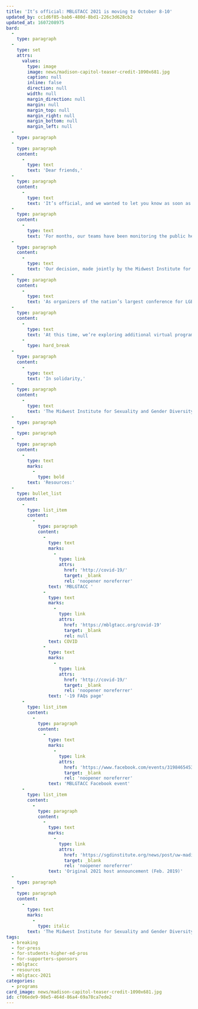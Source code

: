 ```yaml
---
title: 'It’s official: MBLGTACC 2021 is moving to October 8-10'
updated_by: cc1d6f85-bab6-480d-8bd1-226c3d628cb2
updated_at: 1607208975
bard:
  -
    type: paragraph
  -
    type: set
    attrs:
      values:
        type: image
        image: news/madison-capitol-teaser-credit-1090x681.jpg
        caption: null
        inline: false
        direction: null
        width: null
        margin_direction: null
        margin: null
        margin_top: null
        margin_right: null
        margin_bottom: null
        margin_left: null
  -
    type: paragraph
  -
    type: paragraph
    content:
      -
        type: text
        text: 'Dear friends,'
  -
    type: paragraph
    content:
      -
        type: text
        text: 'It’s official, and we wanted to let you know as soon as we came to an agreement with all our partners. In full recognition of the realities of the COVID-19 pandemic, we’ve made the decision to move the 29th annual Midwest Bisexual Lesbian Gay Transgender Asexual College Conference (MBLGTACC), previously slated for February 2021, to October 8-10, 2021. It will remain in Madison, Wisconsin at the Monona Terrace Community and Convention Center, and our student organizers from UW-Madison and Edgewood College are eager to welcome you, safely, in person.'
  -
    type: paragraph
    content:
      -
        type: text
        text: 'For months, our teams have been monitoring the public health indicators in our region and across the country, and we’ve also been observing the various policy interventions and higher education reopening plans as they’ve unfolded. Like many major events, we’ve been exploring in earnest how specifically to move forward in offering a meaningful opportunity to connect, educate, and empower each other amid a global health crisis of this nature.'
  -
    type: paragraph
    content:
      -
        type: text
        text: 'Our decision, made jointly by the Midwest Institute for Sexuality and Gender Diversity, the University of Wisconsin-Madison, and our team of student organizers, was informed by public health experts in Wisconsin, around the nation, and at the National Institutes of Health and Centers for Disease Control and Prevention. We will continue to align our forthcoming plans with public health-informed guidance inclusive of the trajectories of the COVID-19 pandemic, the safety and wisdom of large gatherings, and evolving timeline for vaccines and therapies.'
  -
    type: paragraph
    content:
      -
        type: text
        text: 'As organizers of the nation’s largest conference for LGBTQIA+ college students, it’s our special duty to act in alignment with the health and safety of the thousands of people we welcome to MBLGTACC each year. Amid a yet-to-be-contained public health crisis, this is especially the case for our attendees who live at increased risk for severe or even fatal outcomes from the disease. We also know, from nearly three decades of this conference, that the opportunity to physically gather in community is an irreplaceable part of the MBLGTACC experience. That’s why it’s our optimistic intention for the 2021 conference to remain primarily in-person in October, contingent on evolving public health realities and guidance, rather than going fully virtual for the originally-planned dates.'
  -
    type: paragraph
    content:
      -
        type: text
        text: 'At this time, we’re exploring additional virtual programming opportunities for the coming academic year and designing the October 2021 conference with the flexibility to evolve in response to the public health reality. We’ll continue to share updates and new opportunities with students, advisors, speakers, entertainers, exhibitors, and our broader community over the coming year, and we can’t wait to safely gather with you in Madison next fall.'
      -
        type: hard_break
  -
    type: paragraph
    content:
      -
        type: text
        text: 'In solidarity,'
  -
    type: paragraph
    content:
      -
        type: text
        text: 'The Midwest Institute for Sexuality and Gender Diversity and the MBLGTACC 2021 campus planning team'
  -
    type: paragraph
  -
    type: paragraph
  -
    type: paragraph
    content:
      -
        type: text
        marks:
          -
            type: bold
        text: 'Resources:'
  -
    type: bullet_list
    content:
      -
        type: list_item
        content:
          -
            type: paragraph
            content:
              -
                type: text
                marks:
                  -
                    type: link
                    attrs:
                      href: 'http://covid-19/'
                      target: _blank
                      rel: 'noopener noreferrer'
                text: 'MBLGTACC '
              -
                type: text
                marks:
                  -
                    type: link
                    attrs:
                      href: 'https://mblgtacc.org/covid-19'
                      target: _blank
                      rel: null
                text: COVID
              -
                type: text
                marks:
                  -
                    type: link
                    attrs:
                      href: 'http://covid-19/'
                      target: _blank
                      rel: 'noopener noreferrer'
                text: '-19 FAQs page'
      -
        type: list_item
        content:
          -
            type: paragraph
            content:
              -
                type: text
                marks:
                  -
                    type: link
                    attrs:
                      href: 'https://www.facebook.com/events/3198465453514257'
                      target: _blank
                      rel: 'noopener noreferrer'
                text: 'MBLGTACC Facebook event'
      -
        type: list_item
        content:
          -
            type: paragraph
            content:
              -
                type: text
                marks:
                  -
                    type: link
                    attrs:
                      href: 'https://sgdinstitute.org/news/post/uw-madison-host-29th-annual-mblgtacc-next-february'
                      target: _blank
                      rel: 'noopener noreferrer'
                text: 'Original 2021 host announcement (Feb. 2019)'
  -
    type: paragraph
  -
    type: paragraph
    content:
      -
        type: text
        marks:
          -
            type: italic
        text: 'The Midwest Institute for Sexuality and Gender Diversity empowers students of diverse sexualities and genders to inspire sustainable change; leads higher education colleagues in relevant and inclusive practices; and advances knowledge of sexuality and gender through advocacy and expansive programming.'
tags:
  - breaking
  - for-press
  - for-students-higher-ed-pros
  - for-supporters-sponsors
  - mblgtacc
  - resources
  - mblgtacc-2021
categories:
  - programs
card_image: news/madison-capitol-teaser-credit-1090x681.jpg
id: cf06ede9-98e5-464d-86a4-69a78ca7ede2
---
```

